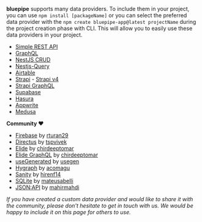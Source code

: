 **bluepipe** supports many data providers. To include them in your project, you can use `npm install [packageName]` or you can select the preferred data provider with the `npm create bluepipe-app@latest projectName` during the project creation phase with CLI. This will allow you to easily use these data providers in your project.

-   [Simple REST API](https://github.com/bluepipedev/bluepipe/tree/master/packages/simple-rest)
-   [GraphQL](https://github.com/bluepipedev/bluepipe/tree/master/packages/graphql)
-   [NestJS CRUD](https://github.com/bluepipedev/bluepipe/tree/master/packages/nestjsx-crud)
-   [Nestjs-Query](https://github.com/bluepipedev/bluepipe/tree/master/packages/nestjs-query)
-   [Airtable](https://github.com/bluepipedev/bluepipe/tree/master/packages/airtable)
-   [Strapi](https://github.com/bluepipedev/bluepipe/tree/master/packages/strapi) - [Strapi v4](https://github.com/bluepipedev/bluepipe/tree/master/packages/strapi-v4)
-   [Strapi GraphQL](https://github.com/bluepipedev/bluepipe/tree/master/packages/strapi-graphql)
-   [Supabase](https://github.com/bluepipedev/bluepipe/tree/master/packages/supabase)
-   [Hasura](https://github.com/bluepipedev/bluepipe/tree/master/packages/hasura)
-   [Appwrite](https://github.com/bluepipedev/bluepipe/tree/master/packages/appwrite)
-   [Medusa](https://github.com/bluepipedev/bluepipe/tree/master/packages/medusa)

**Community ❤️**

-   [Firebase](https://github.com/resulturan/bluepipe-firebase) by [rturan29](https://github.com/resulturan)
-   [Directus](https://github.com/tspvivek/bluepipe-directus) by [tspvivek](https://github.com/tspvivek)
-   [Elide](https://github.com/chirdeeptomar/bluepipe-elide-rest) by [chirdeeptomar](https://github.com/chirdeeptomar)
-   [Elide GraphQL](https://github.com/chirdeeptomar/bluepipe-elide-graphql) by [chirdeeptomar](https://github.com/chirdeeptomar)
-   [useGenerated](https://github.com/usegen/bluepipe-use-generated) by [usegen](https://github.com/usegen)
-   [Hygraph](https://hygraph.com/) by [acomagu](https://github.com/acomagu/bluepipe-hygraph)
-   [Sanity](https://www.sanity.io) by [hirenf14](https://github.com/hirenf14/bluepipe-sanity)
-   [SQLite](https://www.sqlite.org/index.html) by [mateusabelli](https://github.com/mateusabelli/bluepipe-sqlite)
-   [JSON:API](https://jsonapi.org/) by [mahirmahdi](https://github.com/MahirMahdi/bluepipe-jsonapi)

_If you have created a custom data provider and would like to share it with the community, please don't hesitate to get in touch with us. We would be happy to include it on this page for others to use._
